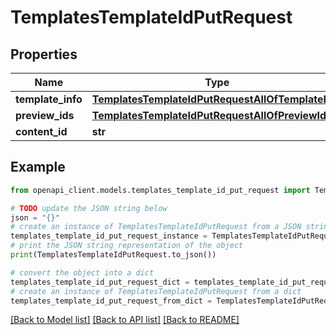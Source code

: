 # TemplatesTemplateIdPutRequest


## Properties

Name | Type | Description | Notes
------------ | ------------- | ------------- | -------------
**template_info** | [**TemplatesTemplateIdPutRequestAllOfTemplateInfo**](TemplatesTemplateIdPutRequestAllOfTemplateInfo.md) |  | 
**preview_ids** | [**TemplatesTemplateIdPutRequestAllOfPreviewIds**](TemplatesTemplateIdPutRequestAllOfPreviewIds.md) |  | 
**content_id** | **str** |  | 

## Example

```python
from openapi_client.models.templates_template_id_put_request import TemplatesTemplateIdPutRequest

# TODO update the JSON string below
json = "{}"
# create an instance of TemplatesTemplateIdPutRequest from a JSON string
templates_template_id_put_request_instance = TemplatesTemplateIdPutRequest.from_json(json)
# print the JSON string representation of the object
print(TemplatesTemplateIdPutRequest.to_json())

# convert the object into a dict
templates_template_id_put_request_dict = templates_template_id_put_request_instance.to_dict()
# create an instance of TemplatesTemplateIdPutRequest from a dict
templates_template_id_put_request_from_dict = TemplatesTemplateIdPutRequest.from_dict(templates_template_id_put_request_dict)
```
[[Back to Model list]](../README.md#documentation-for-models) [[Back to API list]](../README.md#documentation-for-api-endpoints) [[Back to README]](../README.md)


